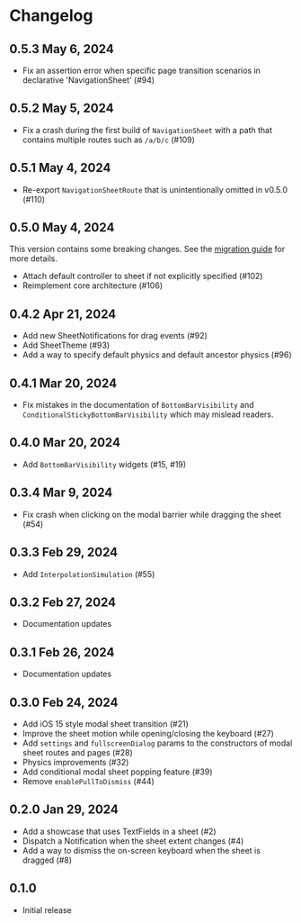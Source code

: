 # Changelog

## 0.5.3 May 6, 2024

- Fix an assertion error when specific page transition scenarios in declarative 'NavigationSheet' (#94)

## 0.5.2 May 5, 2024

- Fix a crash during the first build of `NavigationSheet` with a path that contains multiple routes such as `/a/b/c` (#109)

## 0.5.1 May 4, 2024

- Re-export `NavigationSheetRoute` that is unintentionally omitted in v0.5.0 (#110)

## 0.5.0 May 4, 2024

This version contains some breaking changes. See the [migration guide](https://github.com/fujidaiti/smooth_sheets/blob/main/docs/migration-guide-0.5.x.md) for more details.

- Attach default controller to sheet if not explicitly specified (#102)
- Reimplement core architecture (#106)

## 0.4.2 Apr 21, 2024

- Add new SheetNotifications for drag events (#92)
- Add SheetTheme (#93)
- Add a way to specify default physics and default ancestor physics (#96)

## 0.4.1 Mar 20, 2024

- Fix mistakes in the documentation of `BottomBarVisibility` and `ConditionalStickyBottomBarVisibility` which may mislead readers.

## 0.4.0 Mar 20, 2024

- Add `BottomBarVisibility` widgets (#15, #19)

## 0.3.4 Mar 9, 2024

- Fix crash when clicking on the modal barrier while dragging the sheet (#54)

## 0.3.3 Feb 29, 2024

- Add `InterpolationSimulation` (#55)

## 0.3.2 Feb 27, 2024

- Documentation updates

## 0.3.1 Feb 26, 2024

- Documentation updates

## 0.3.0 Feb 24, 2024

- Add iOS 15 style modal sheet transition (#21)
- Improve the sheet motion while opening/closing the keyboard (#27)
- Add `settings` and `fullscreenDialog` params to the constructors of modal sheet routes and pages (#28)
- Physics improvements (#32)
- Add conditional modal sheet popping feature (#39)
- Remove `enablePullToDismiss` (#44)

## 0.2.0 Jan 29, 2024

- Add a showcase that uses TextFields in a sheet (#2)
- Dispatch a Notification when the sheet extent changes (#4)
- Add a way to dismiss the on-screen keyboard when the sheet is dragged (#8)

## 0.1.0

- Initial release
